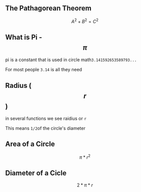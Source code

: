 ## The Pathagorean Theorem

$$A^2+B^2=C^2$$



## What is Pi - $$\pi$$

pi is a constant that is used in circle math`3.141592653589793...`

For most people `3.14` is all they need

## Radius ($$ r $$)

in several functions we see raidius or `r`

This means `1/2`of the circle's diameter

## Area of a Circle

$$\pi*r^2$$

## Diameter of a Cicle

$$2*\pi*r$$

